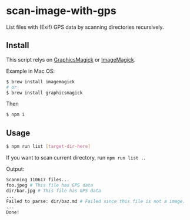 # scan-image-with-gps

List files with (Exif) GPS data by scanning directories recursively.

## Install

This script relys on [GraphicsMagick](http://www.graphicsmagick.org/) or [ImageMagick](https://imagemagick.org/index.php).

Example in Mac OS:

```bash
$ brew install imagemagick
# or
$ brew install graphicsmagick
```

Then

```bash
$ npm i
```

## Usage

```bash
$ npm run list [target-dir-here]
```

If you want to scan current directory, run `npm run list .`. 

Output:
```bash
Scanning 110617 files...
foo.jpeg # This file has GPS data
dir/bar.jpg # This file has GPS data
...
Failed to parse: dir/baz.md # Failed since this file is not a image.
...
Done!
```